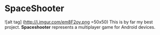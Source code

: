 # SpaceShooter
![alt tag] (http://i.imgur.com/em8F2oy.png =50x50) This is by far my best project. **Spaceshooter** represents a multiplayer game for 
Android devices.
